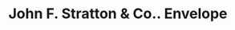 ---
doi: 10.7916/D8ZW2XZ5
date_other: '1883'
date_other_textual: '1883'
form: printed ephemera
genre:
- Envelopes
name:
- John F. Stratton & Co.
object_in_context_url: https://biggert.cul.columbia.edu/items/view/ave_biggert_01033
subject_hierarchical_geographic:
- New York, New York, United States
subject_name:
- John F. Stratton & Co.
title: John F. Stratton & Co.. Envelope
sort_title: John F. Stratton & Co.. Envelope
call_number: ave_biggert_01033
coordinates:
- 40.71277777777778,-74.00583333333333
pid: ave_biggert_01033
identifiers: ave_biggert_01033
canvas_id: ldpd:396301
permalink: "/items/ave_biggert_01033/"
layout: iiif-image-page
---